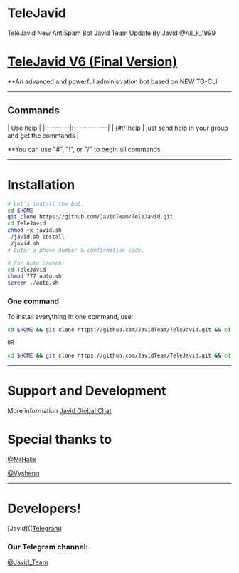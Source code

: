 # TeleJavid
TeleJavid New AntiSpam Bot Javid Team Update By Javid @Ali_k_1999

# [TeleJavid V6 (Final Version)](https://telegram.me/Javid_Team)

**An advanced and powerful administration bot based on NEW TG-CLI


* * *

## Commands

| Use help |
|:--------|:------------|
| [#!/]help | just send help in your group and get the commands |

**You can use "#", "!", or "/" to begin all commands

* * *

# Installation

```sh
# Let's install the bot.
cd $HOME
git clone https://github.com/JavidTeam/TeleJavid.git
cd TeleJavid
chmod +x javid.sh
./javid.sh install
./javid.sh 
# Enter a phone number & confirmation code.

# For Auto Launch:
cd TeleJavid
chmod 777 auto.sh
screen ./auto.sh
```
### One command
To install everything in one command, use:
```sh
cd $HOME && git clone https://github.com/JavidTeam/TeleJavid.git && cd TeleJavid && chmod +x javid.sh && ./javid.sh install && ./javid.sh

OR

cd $HOME && git clone https://github.com/JavidTeam/TeleJavid.git && cd TeleJavid && chmod +x javid.sh && ./javid.sh install && chmod 777 auto.sh && screen ./auto.sh
```

* * *

# Support and Development

More information [Javid Global Chat](https://t.me/joinchat/AAAAAD_LsjufE1uPPDeUmw)

# Special thanks to
[@MrHalix](https://github.com/MrHalix)

[@Vysheng](https://github.com/vysheng)

* * *

# Developers!

[Javid](([Telegram](https://telegram.me/Ali_K_1999))

### Our Telegram channel:

[@Javid_Team](https://telegram.me/Javid_Team)
